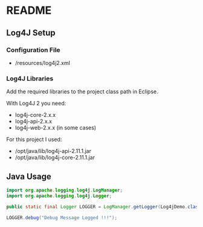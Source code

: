 # README

## Log4J Setup

### Configuration File

- /resources/log4j2.xml

### Log4J Libraries

Add the required libraries to the project class path in Eclipse.

With Log4J 2 you need:

- log4j-core-2.x.x
- log4j-api-2.x.x
- log4j-web-2.x.x (in some cases)

For this project I used:

- /opt/java/lib/log4j-api-2.11.1.jar
- /opt/java/lib/log4j-core-2.11.1.jar

## Java Usage

```java
import org.apache.logging.log4j.LogManager;
import org.apache.logging.log4j.Logger;

public static final Logger LOGGER = LogManager.getLogger(Log4jDemo.class.getName());

LOGGER.debug("Debug Message Logged !!!");
```
